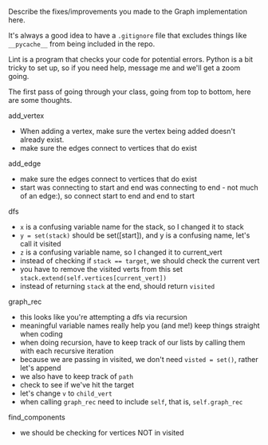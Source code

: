 Describe the fixes/improvements you made to the Graph implementation here.

It's always a good idea to have a `.gitignore` file that excludes things like `__pycache__` from being included in the repo.

Lint is a program that checks your code for potential errors. Python is a bit tricky to set up, so if you need help, message me and we'll get a zoom going.

The first pass of going through your class, going from top to bottom, here are some thoughts.

add_vertex

- When adding a vertex, make sure the vertex being added doesn't already exist.
- make sure the edges connect to vertices that do exist

add_edge

- make sure the edges connect to vertices that do exist
- start was connecting to start and end was connecting to end - not much of an edge:), so connect start to end and end to start

dfs

- `x` is a confusing variable name for the stack, so I changed it to stack
- `y = set(stack)` should be set([start]), and y is a confusing name, let's call it visited
- `z` is a confusing variable name, so I changed it to current_vert
- instead of checking if `stack == target`, we should check the current vert
- you have to remove the visited verts from this set `stack.extend(self.vertices[current_vert])`
- instead of returning `stack` at the end, should return `visited`

graph_rec

- this looks like you're attempting a dfs via recursion
- meaningful variable names really help you (and me!) keep things straight when coding
- when doing recursion, have to keep track of our lists by calling them with each recursive iteration
- because we are passing in visited, we don't need `visted = set()`, rather let's append
- we also have to keep track of `path`
- check to see if we've hit the target
- let's change `v` to `child_vert`
- when calling `graph_rec` need to include `self`, that is, `self.graph_rec`

find_components

- we should be checking for vertices NOT in visited
